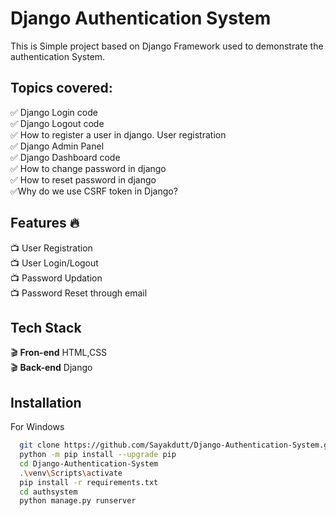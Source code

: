 
# Django Authentication System

This is Simple project based on Django Framework used to demonstrate the authentication System.

## Topics covered:
✅ Django Login code <br>
✅ Django Logout code <br>
✅ How to register a user in django. User registration <br>
✅ Django Admin Panel <br>
✅ Django Dashboard code <br>
✅ How to change password in django <br>
✅ How to reset password in django <br>
✅Why do we use CSRF token in Django? <br>


## Features :fire:

:tv: User Registration<br>
:tv: User Login/Logout<br>
:tv: Password Updation<br>
:tv: Password Reset through email<br>

## Tech Stack

:clapper: **Fron-end** HTML,CSS <br>
:clapper: **Back-end** Django<br>



## Installation

For Windows

```bash
  git clone https://github.com/Sayakdutt/Django-Authentication-System.git
  python -m pip install --upgrade pip
  cd Django-Authentication-System
  .\venv\Scripts\activate
  pip install -r requirements.txt
  cd authsystem
  python manage.py runserver


```
    